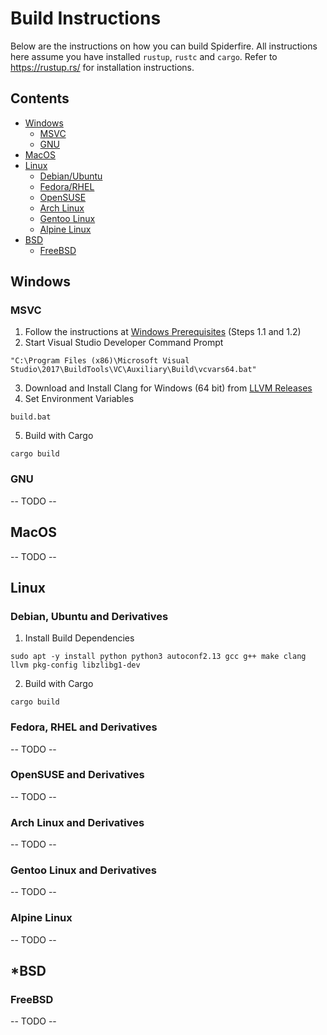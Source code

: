 # Build Instructions

Below are the instructions on how you can build Spiderfire.
All instructions here assume you have installed `rustup`, `rustc` and `cargo`. Refer to https://rustup.rs/ for installation instructions.

## Contents

- [Windows](#windows)
	- [MSVC](#msvc)
	- [GNU](#gnu)
- [MacOS](#macos)
- [Linux](#linux)
	- [Debian/Ubuntu](#debian-ubuntu-and-derivatives)
	- [Fedora/RHEL](#fedora-rhel-and-derivatives)
	- [OpenSUSE](#opensuse-and-derivatives)
	- [Arch Linux](#arch-linux-and-derivatives)
	- [Gentoo Linux](#gentoo-linux-and-derivatives)
	- [Alpine Linux](#alpine-linux)
- [BSD](#bsd)
	- [FreeBSD](#freebsd)

## Windows

### MSVC

1. Follow the instructions at [Windows Prerequisites](https://firefox-source-docs.mozilla.org/setup/windows_build.html) (Steps 1.1 and 1.2)
2. Start Visual Studio Developer Command Prompt

```batch
"C:\Program Files (x86)\Microsoft Visual Studio\2017\BuildTools\VC\Auxiliary\Build\vcvars64.bat"
```

3. Download and Install Clang for Windows (64 bit) from [LLVM Releases](https://releases.llvm.org/download.html)
4. Set Environment Variables

```batch
build.bat
```

5. Build with Cargo

```batch
cargo build
```

### GNU

-- TODO --

## MacOS

-- TODO --

## Linux

### Debian, Ubuntu and Derivatives

1. Install Build Dependencies

```shell
sudo apt -y install python python3 autoconf2.13 gcc g++ make clang llvm pkg-config libzlibg1-dev
```

2. Build with Cargo

```shell
cargo build
```

### Fedora, RHEL and Derivatives

-- TODO --

### OpenSUSE and Derivatives

-- TODO --

### Arch Linux and Derivatives

-- TODO --

### Gentoo Linux and Derivatives

-- TODO --

### Alpine Linux

-- TODO --

## *BSD

### FreeBSD

-- TODO --

